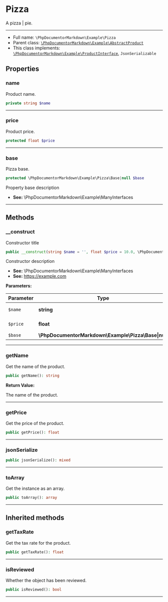 # Pizza

A pizza \| pie.

***

* Full name: `\PhpDocumentorMarkdown\Example\Pizza`
* Parent class: [`\PhpDocumentorMarkdown\Example\AbstractProduct`](./AbstractProduct)
* This class implements:
  [`\PhpDocumentorMarkdown\Example\ProductInterface`](./ProductInterface),
  `JsonSerializable`

## Properties

### name

Product name.

```php
private string $name
```

***

### price

Product price.

```php
protected float $price
```

***

### base

Pizza base.

```php
protected \PhpDocumentorMarkdown\Example\Pizza\Base|null $base
```

Property base description 

- **See:** \PhpDocumentorMarkdown\Example\ManyInterfaces

***

## Methods

### __construct

Constructor title

```php
public __construct(string $name = '', float $price = 10.0, \PhpDocumentorMarkdown\Example\Pizza\Base|null $base = null): mixed
```

Constructor description 

- **See:** \PhpDocumentorMarkdown\Example\ManyInterfaces 
- **See:** https://example.com

**Parameters:**

| Parameter | Type                                                | Description    |
|-----------|-----------------------------------------------------|----------------|
| `$name`   | **string**                                          | Product name.  |
| `$price`  | **float**                                           | Product price. |
| `$base`   | **\PhpDocumentorMarkdown\Example\Pizza\Base\|null** | Pizza base.    |

***

### getName

Get the name of the product.

```php
public getName(): string
```

**Return Value:**

The name of the product.

***

### getPrice

Get the price of the product.

```php
public getPrice(): float
```

***

### jsonSerialize

```php
public jsonSerialize(): mixed
```

***

### toArray

Get the instance as an array.

```php
public toArray(): array
```

***

## Inherited methods

### getTaxRate

Get the tax rate for the product.

```php
public getTaxRate(): float
```

***

### isReviewed

Whether the object has been reviewed.

```php
public isReviewed(): bool
```

***
